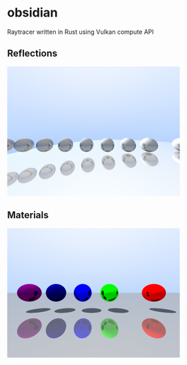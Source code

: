 # obsidian
Raytracer written in Rust using Vulkan compute API

## Reflections
<img src="images/image.png" width="400" />

## Materials
<img src="images/image2.png" width="400" />
